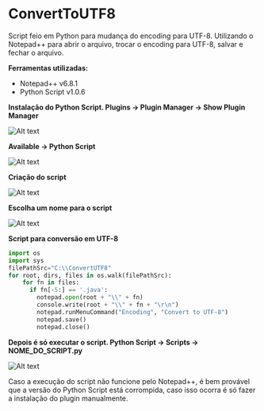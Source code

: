 # ConvertToUTF8

Script feio em Python para mudança do encoding para UTF-8. Utilizando o Notepad++ para abrir o arquivo, trocar o encoding para UTF-8, salvar e fechar o arquivo.

**Ferramentas utilizadas:**
* Notepad++ v6.8.1
* Python Script v1.0.6

**Instalação do Python Script. Plugins -> Plugin Manager -> Show Plugin Manager**

![Alt text](https://cloud.githubusercontent.com/assets/8262095/10605044/f5aac02e-76fe-11e5-8ae9-77c53928ec71.png "Plugin Manager")

**Available -> Python Script**

![Alt text](https://cloud.githubusercontent.com/assets/8262095/10605097/68828096-76ff-11e5-855e-2924c4557e2a.png "Python Script")

**Criação do script**

![Alt text](https://cloud.githubusercontent.com/assets/8262095/10605213/37365f3e-7700-11e5-8ae7-9784b296f146.png "New Script")

**Escolha um nome para o script**

![Alt text](https://cloud.githubusercontent.com/assets/8262095/10605215/37800b52-7700-11e5-9d98-a7a921d91189.png "convert.py")

**Script para conversão em UTF-8**
```python
import os
import sys
filePathSrc="C:\\ConvertUTF8"
for root, dirs, files in os.walk(filePathSrc):
    for fn in files:
      if fn[-5:] == '.java':
        notepad.open(root + "\\" + fn)
        console.write(root + "\\" + fn + "\r\n")
        notepad.runMenuCommand("Encoding", "Convert to UTF-8")
        notepad.save()
        notepad.close()
```

**Depois é só executar o script. Python Script -> Scripts -> NOME_DO_SCRIPT.py**

![Alt text](https://cloud.githubusercontent.com/assets/8262095/10605214/374525be-7700-11e5-8553-70d0b320c142.png "convert.py")

Caso a execução do script não funcione pelo Notepad++, é bem provável que a versão do Python Script está corrompida, caso isso ocorra é só fazer a instalação do plugin manualmente.
